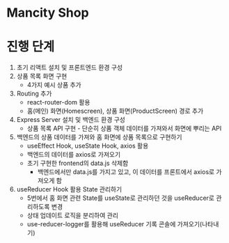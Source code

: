 # Mancity Shop

# 진행 단계

1. 초기 리액트 설치 및 프론트엔드 환경 구성
2. 상품 목록 화면 구현
   - 4가지 예시 상품 추가
3. Routing 추가
   - react-router-dom 활용
   - 홈(메인) 화면(Homescreen), 상품 화면(ProductScreen) 경로 추가
4. Express Server 설치 및 백엔드 환경 구성
   - 상품 목록 API 구현 - 단순히 상품 객체 데이터를 가져와서 화면에 뿌리는 API
5. 백엔드의 상품 데이터를 가져와 홈 화면에 상품 목록으로 구현하기
   - useEffect Hook, useState Hook, axios 활용
   - 백엔드의 데이터를 axios로 가져오기
   - 초기 구현한 frontend의 data.js 삭제함
     - 백엔드에서만 data.js를 가지고 있고, 이 데이터를 프론트에서 axios로 가져오게 함
6. useReducer Hook 활용 State 관리하기
   - 5번에서 홈 화면 관련 State를 useState로 관리하던 것을 useReducer로 관리하도록 변경
   - 상태 업데이트 로직을 분리하여 관리
   - use-reducer-logger를 활용해 useReducer 기록 콘솔에 가져오기(나타내기)
